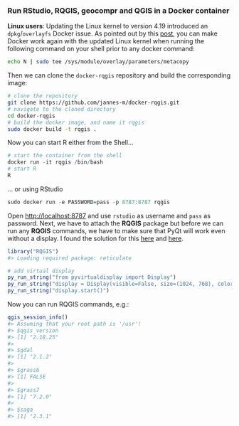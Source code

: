 
<!-- README.md is generated from README.Rmd. Please edit that file -->

### Run RStudio, RQGIS, geocompr and QGIS in a Docker container

**Linux users**: Updating the Linux kernel to version 4.19 introduced an
`dpkg`/`overlayfs` Docker issue. As pointed out by this
[post](https://github.com/docker/for-linux/issues/480), you can make
Docker work again with the updated Linux kernel when running the
following command on your shell prior to any docker command:

``` sh
echo N | sudo tee /sys/module/overlay/parameters/metacopy
```

Then we can clone the `docker-rqgis` repository and build the
corresponding image:

``` sh
# clone the repository
git clone https://github.com/jannes-m/docker-rqgis.git
# navigate to the cloned directory
cd docker-rqgis
# build the docker image, and name it rqgis
sudo docker build -t rqgis .  
```

Now you can start R either from the Shell…

``` r
# start the container from the shell
docker run -it rqgis /bin/bash
# start R
R
```

… or using RStudio

``` r
sudo docker run -e PASSWORD=pass -p 8787:8787 rqgis
```

Open <http://localhost:8787> and use `rstudio` as username and `pass` as
password. Next, we have to attach the **RQGIS** package but before we
can run any **RQGIS** commands, we have to make sure that PyQt will work
even without a display. I found the solution for this
[here](https://stackoverflow.com/questions/12462796/running-a-pyqt4-script-without-a-display)
and
[here](https://gis.stackexchange.com/questions/258998/pyqgis-problem-with-gui-on-linux).

``` r
library("RQGIS")
#> Loading required package: reticulate

# add virtual display
py_run_string("from pyvirtualdisplay import Display")
py_run_string("display = Display(visible=False, size=(1024, 768), color_depth=24)")
py_run_string("display.start()")
```

Now you can run RQGIS commands, e.g.:

``` r
qgis_session_info()
#> Assuming that your root path is '/usr'!
#> $qgis_version
#> [1] "2.18.25"
#> 
#> $gdal
#> [1] "2.1.2"
#> 
#> $grass6
#> [1] FALSE
#> 
#> $grass7
#> [1] "7.2.0"
#> 
#> $saga
#> [1] "2.3.1"
```
